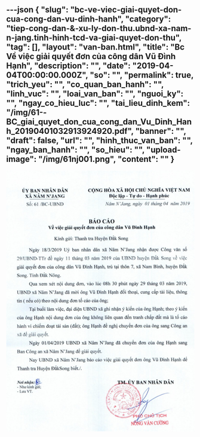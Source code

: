---json
{
    "slug": "bc-ve-viec-giai-quyet-don-cua-cong-dan-vu-dinh-hanh",
    "category": "tiep-cong-dan-&-xu-ly-don-thu.ubnd-xa-nam-n-jang.tinh-hinh-tcd-va-giai-quyet-don-thu",
    "tag": [],
    "layout": "van-ban.html",
    "title": "Bc Về việc giải quyết đơn của công dân Vũ Đình Hạnh",
    "description": "",
    "date": "2019-04-04T00:00:00.000Z",
    "so": "",
    "permalink": true,
    "trich_yeu": "",
    "co_quan_ban_hanh": "",
    "linh_vuc": "",
    "loai_van_ban": "",
    "nguoi_ky": "",
    "ngay_co_hieu_luc": "",
    "tai_lieu_dinh_kem": "/img/61--BC_giai_quyet_don_cua_cong_dan_Vu_Dinh_Hanh_20190401032913924920.pdf",
    "banner": "",
    "draft": false,
    "url": "",
    "hinh_thuc_van_ban": "",
    "ngay_ban_hanh": "",
    "so_hieu": "",
    "upload-image": "/img/61nj001.png",
    "__content__": ""
}
---
<p><img alt="" src="/img/61nj001.png" /></p>
